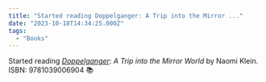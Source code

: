 ```yaml
---
title: "Started reading Doppelganger: A Trip into the Mirror ..."
date: "2023-10-18T14:34:25.000Z"
tags: 
  - "Books"
---
```


Started reading _[Doppelganger](https://micro.blog/books/9781039006904)_: _A Trip into the Mirror World_ by Naomi Klein. ISBN: 9781039006904 📚
